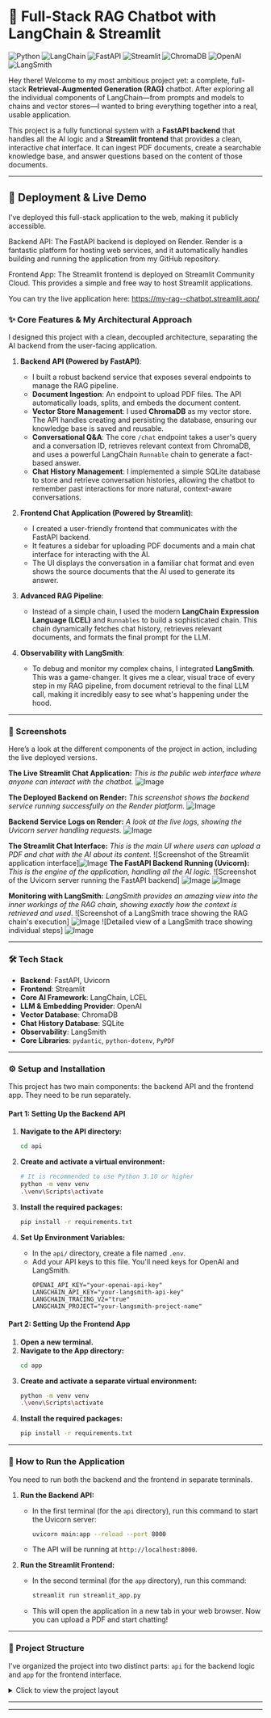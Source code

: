 # 🧠 Full-Stack RAG Chatbot with LangChain & Streamlit

![Python](https://img.shields.io/badge/Python-3.10-blue?style=for-the-badge&logo=python) ![LangChain](https://img.shields.io/badge/LangChain-0086CB?style=for-the-badge&logo=langchain) ![FastAPI](https://img.shields.io/badge/FastAPI-009688?style=for-the-badge&logo=fastapi) ![Streamlit](https://img.shields.io/badge/Streamlit-FF4B4B?style=for-the-badge&logo=streamlit) ![ChromaDB](https://img.shields.io/badge/Chroma-5B33F3?style=for-the-badge&logo=chroma) ![OpenAI](https://img.shields.io/badge/OpenAI-412991?style=for-the-badge&logo=openai) ![LangSmith](https://img.shields.io/badge/LangSmith-FD8C23?style=for-the-badge)

Hey there! Welcome to my most ambitious project yet: a complete, full-stack **Retrieval-Augmented Generation (RAG)** chatbot. After exploring all the individual components of LangChain—from prompts and models to chains and vector stores—I wanted to bring everything together into a real, usable application.

This project is a fully functional system with a **FastAPI backend** that handles all the AI logic and a **Streamlit frontend** that provides a clean, interactive chat interface. It can ingest PDF documents, create a searchable knowledge base, and answer questions based on the content of those documents.

---

## 🚀 Deployment & Live Demo
I've deployed this full-stack application to the web, making it publicly accessible.

Backend API: The FastAPI backend is deployed on Render. Render is a fantastic platform for hosting web services, and it automatically handles building and running the application from my GitHub repository.

Frontend App: The Streamlit frontend is deployed on Streamlit Community Cloud. This provides a simple and free way to host Streamlit applications.

You can try the live application here:
https://my-rag--chatbot.streamlit.app/


### ✨ Core Features & My Architectural Approach

I designed this project with a clean, decoupled architecture, separating the AI backend from the user-facing application.

1.  **Backend API (Powered by FastAPI)**:
    -   I built a robust backend service that exposes several endpoints to manage the RAG pipeline.
    -   **Document Ingestion**: An endpoint to upload PDF files. The API automatically loads, splits, and embeds the document content.
    -   **Vector Store Management**: I used **ChromaDB** as my vector store. The API handles creating and persisting the database, ensuring our knowledge base is saved and reusable.
    -   **Conversational Q&A**: The core `/chat` endpoint takes a user's query and a conversation ID, retrieves relevant context from ChromaDB, and uses a powerful LangChain `Runnable` chain to generate a fact-based answer.
    -   **Chat History Management**: I implemented a simple SQLite database to store and retrieve conversation histories, allowing the chatbot to remember past interactions for more natural, context-aware conversations.

2.  **Frontend Chat Application (Powered by Streamlit)**:
    -   I created a user-friendly frontend that communicates with the FastAPI backend.
    -   It features a sidebar for uploading PDF documents and a main chat interface for interacting with the AI.
    -   The UI displays the conversation in a familiar chat format and even shows the source documents that the AI used to generate its answer.

3.  **Advanced RAG Pipeline**:
    -   Instead of a simple chain, I used the modern **LangChain Expression Language (LCEL)** and `Runnables` to build a sophisticated chain. This chain dynamically fetches chat history, retrieves relevant documents, and formats the final prompt for the LLM.

4.  **Observability with LangSmith**:
    -   To debug and monitor my complex chains, I integrated **LangSmith**. This was a game-changer. It gives me a clear, visual trace of every step in my RAG pipeline, from document retrieval to the final LLM call, making it incredibly easy to see what's happening under the hood.

---

### 📸 Screenshots

Here’s a look at the different components of the project in action, including the live deployed versions.

**The Live Streamlit Chat Application:**
*This is the public web interface where anyone can interact with the chatbot.*
![Image](https://github.com/user-attachments/assets/dc37946b-acf5-4ff8-9a6b-0031e8f1787a)

**The Deployed Backend on Render:**
*This screenshot shows the backend service running successfully on the Render platform.*
![Image](https://github.com/user-attachments/assets/1541592e-88ca-480e-9636-e1986b9a4a85)

**Backend Service Logs on Render:**
*A look at the live logs, showing the Uvicorn server handling requests.*
![Image](https://github.com/user-attachments/assets/6010ab81-173c-4c50-81a9-516276ab17fa)

**The Streamlit Chat Interface:**
*This is the main UI where users can upload a PDF and chat with the AI about its content.*
![Screenshot of the Streamlit application interface]![Image](https://github.com/user-attachments/assets/1c9f7553-0fc1-443b-97c9-da44f7fc5597)
**The FastAPI Backend Running (Uvicorn):**
*This is the engine of the application, handling all the AI logic.*
![Screenshot of the Uvicorn server running the FastAPI backend] ![Image](https://github.com/user-attachments/assets/01c3068e-2350-4828-a27a-60f9b51b4fdd)
![Image](https://github.com/user-attachments/assets/a77c87c1-dafd-4519-9104-65772064ee7d)

**Monitoring with LangSmith:**
*LangSmith provides an amazing view into the inner workings of the RAG chain, showing exactly how the context is retrieved and used.*
![Screenshot of a LangSmith trace showing the RAG chain's execution] ![Image](https://github.com/user-attachments/assets/500de463-04c2-4088-93fe-c40982af4fb1)
![Detailed view of a LangSmith trace showing individual steps] ![Image](https://github.com/user-attachments/assets/a056fd7d-ceb1-429e-ace6-bfc76fd37451)

---

### 🛠️ Tech Stack

-   **Backend**: FastAPI, Uvicorn
-   **Frontend**: Streamlit
-   **Core AI Framework**: LangChain, LCEL
-   **LLM & Embedding Provider**: OpenAI
-   **Vector Database**: ChromaDB
-   **Chat History Database**: SQLite
-   **Observability**: LangSmith
-   **Core Libraries**: `pydantic`, `python-dotenv`, `PyPDF`

---

### ⚙️ Setup and Installation

This project has two main components: the backend API and the frontend app. They need to be run separately.

#### Part 1: Setting Up the Backend API

1.  **Navigate to the API directory:**
    ```bash
    cd api
    ```

2.  **Create and activate a virtual environment:**
    ```bash
    # It is recommended to use Python 3.10 or higher
    python -m venv venv
    .\venv\Scripts\activate
    ```

3.  **Install the required packages:**
    ```bash
    pip install -r requirements.txt
    ```

4.  **Set Up Environment Variables:**
    -   In the `api/` directory, create a file named `.env`.
    -   Add your API keys to this file. You'll need keys for OpenAI and LangSmith.
        ```env
        OPENAI_API_KEY="your-openai-api-key"
        LANGCHAIN_API_KEY="your-langsmith-api-key"
        LANGCHAIN_TRACING_V2="true"
        LANGCHAIN_PROJECT="your-langsmith-project-name" 
        ```

#### Part 2: Setting Up the Frontend App

1.  **Open a new terminal.**
2.  **Navigate to the App directory:**
    ```bash
    cd app
    ```
3.  **Create and activate a separate virtual environment:**
    ```bash
    python -m venv venv
    .\venv\Scripts\activate
    ```
4.  **Install the required packages:**
    ```bash
    pip install -r requirements.txt
    ```

---

### 🚀 How to Run the Application

You need to run both the backend and the frontend in separate terminals.

1.  **Run the Backend API:**
    -   In the first terminal (for the `api` directory), run this command to start the Uvicorn server:
        ```bash
        uvicorn main:app --reload --port 8000
        ```
    -   The API will be running at `http://localhost:8000`.

2.  **Run the Streamlit Frontend:**
    -   In the second terminal (for the `app` directory), run this command:
        ```bash
        streamlit run streamlit_app.py
        ```
    -   This will open the application in a new tab in your web browser. Now you can upload a PDF and start chatting!

---

### 🔬 Project Structure

I've organized the project into two distinct parts: `api` for the backend logic and `app` for the frontend interface.

<details>
<summary>Click to view the project layout</summary>

```
langchain_rag_chatbot/
│
├── api/
│   ├── main.py             # FastAPI application logic
│   ├── langchain_utils.py  # Core LangChain RAG implementation
│   ├── chroma_utils.py     # Functions for interacting with ChromaDB
│   ├── db_utils.py         # Functions for the SQLite chat history
│   ├── pydantic_models.py  # Pydantic models for API requests
│   ├── requirements.txt
│   └── .env                # (You need to create this)
│
└── app/
    ├── streamlit_app.py    # The main Streamlit UI
    ├── chat_interface.py   # UI components for the chat
    ├── sidebar.py          # UI components for the sidebar and uploader
    ├── api_utils.py        # Functions to call the FastAPI backend
    ├── requirements.txt
    └── venv/
```
</details>

---

---